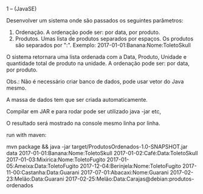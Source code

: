 1 –  (JavaSE) 

Desenvolver um sistema onde são passados os seguintes parâmetros: 
1) Ordenação. A ordenação pode ser: por data, por produto.
2) Produtos. Umas lista de produtos separados por espaços. Os produtos são separados por ":". Exemplo: 2017-01-01:Banana:Nome:ToletoSkull

O sistema retornara uma lista ordenada com a Data, Produto, Unidade e quantidade total de produto na unidade.
A ordenação pode ser: por data, por produto.


Obs.: 
Não é necessário criar banco de dados, pode usar vetor do Java mesmo. 

A massa de dados tem que ser criada automaticamente.

Compilar em JAR e para rodar pode ser utilizado java -jar etc, 

O resultado será mostrado na console mesmo linha por linha.


run with maven: 

mvn package && java -jar target/ProdutosOrdenados-1.0-SNAPSHOT.jar data 2017-01-01:Banana:Nome:ToletoSkull 2017-01-02:Café:Data:ToletoSkull 2017-01-03:Mixirica:Nome:ToletoFugito 2017-01-05:Ameixa:Data:ToletoFugito 2017-12-04:Berinjela:Nome:ToletoFugito 2017-11-00:Castanha:Data:Guarani 2017-07-01:Abacaxi:Nome:Guarani 2017-02-23:Melão:Data:Guarani 2017-02-25:Melão:Data:Carajas@debian:produtos-ordenados